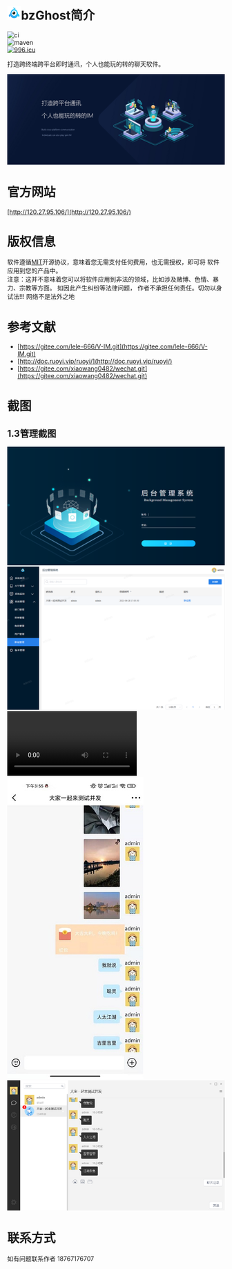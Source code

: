 # ![](/assets/logo.png)bzGhost简介

![ci](https://api.travis-ci.org/xtuhcy/gecco.svg?branch=master)  
![maven](https://img.shields.io/maven-central/v/com.geccocrawler/gecco.svg?style=flat-square)  
[![996.icu](https://img.shields.io/badge/link-996.icu-red.svg)](https://996.icu)

打造跨终端跨平台即时通讯，个人也能玩的转的聊天软件。

![](/assets/banner.jpg)

# 官方网站
[http://120.27.95.106/](http://120.27.95.106/)

# 版权信息

软件遵循[MIT](https://baike.baidu.com/item/MIT/10772952)开源协议，意味着您无需支付任何费用，也无需授权，即可将 软件应用到您的产品中。  
注意：这并不意味着您可以将软件应用到非法的领域，比如涉及赌博、色情、暴力、宗教等方面。
如因此产生纠纷等法律问题， 作者不承担任何责任。切勿以身试法!!! 网络不是法外之地

# 参考文献

* [https://gitee.com/lele-666/V-IM.git](https://gitee.com/lele-666/V-IM.git)
* [http://doc.ruoyi.vip/ruoyi/](http://doc.ruoyi.vip/ruoyi/)
* [https://gitee.com/xiaowang0482/wechat.git](https://gitee.com/xiaowang0482/wechat.git)

# 截图

## 1.3管理截图

![](/assets/admin_login_01.png)
![](/assets/admin_group_02.png)
![](/assets/bzGhost.mp4)
![](/assets/chat.jpg)
![](/assets/pc_chat_03.png)

# 联系方式
如有问题联系作者 18767176707
